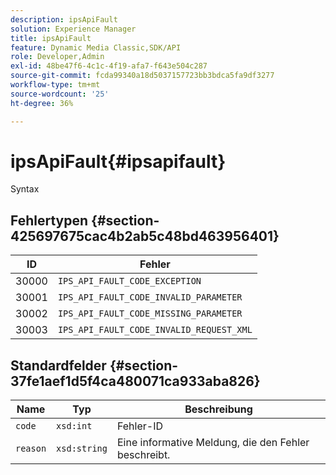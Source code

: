 ```yaml
---
description: ipsApiFault
solution: Experience Manager
title: ipsApiFault
feature: Dynamic Media Classic,SDK/API
role: Developer,Admin
exl-id: 48be47f6-4c1c-4f19-afa7-f643e504c287
source-git-commit: fcda99340a18d5037157723bb3bdca5fa9df3277
workflow-type: tm+mt
source-wordcount: '25'
ht-degree: 36%

---
```


# ipsApiFault{#ipsapifault}

Syntax

## Fehlertypen {#section-425697675cac4b2ab5c48bd463956401}

| ID | Fehler |
|---|---|
| 30000 | `IPS_API_FAULT_CODE_EXCEPTION` |
| 30001 | `IPS_API_FAULT_CODE_INVALID_PARAMETER` |
| 30002 | `IPS_API_FAULT_CODE_MISSING_PARAMETER` |
| 30003 | `IPS_API_FAULT_CODE_INVALID_REQUEST_XML` |

## Standardfelder {#section-37fe1aef1d5f4ca480071ca933aba826}

| Name | Typ | Beschreibung |
|---|---|---|
| `code` | `xsd:int` | Fehler-ID |
| `reason` | `xsd:string` | Eine informative Meldung, die den Fehler beschreibt. |

